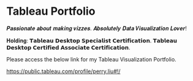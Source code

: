 # Tableau Portfolio
    
𝑷𝒂𝒔𝒔𝒊𝒐𝒏𝒂𝒕𝒆 𝒂𝒃𝒐𝒖𝒕 𝒎𝒂𝒌𝒊𝒏𝒈 𝒗𝒊𝒛𝒛𝒆𝒔. 𝑨𝒃𝒔𝒐𝒍𝒖𝒕𝒆𝒍𝒚 𝑫𝒂𝒕𝒂 𝑽𝒊𝒔𝒖𝒂𝒍𝒊𝒛𝒂𝒕𝒊𝒐𝒏 𝑳𝒐𝒗𝒆𝒓!

𝐇𝐨𝐥𝐝𝐢𝐧𝐠:
𝗧𝗮𝗯𝗹𝗲𝗮𝘂 𝗗𝗲𝘀𝗸𝘁𝗼𝗽 𝗦𝗽𝗲𝗰𝗶𝗮𝗹𝗶𝘀𝘁 𝗖𝗲𝗿𝘁𝗶𝗳𝗶𝗰𝗮𝘁𝗶𝗼𝗻.
𝗧𝗮𝗯𝗹𝗲𝗮𝘂 𝗗𝗲𝘀𝗸𝘁𝗼𝗽 𝗖𝗲𝗿𝘁𝗶𝗳𝗶𝗲𝗱 𝗔𝘀𝘀𝗼𝗰𝗶𝗮𝘁𝗲 𝗖𝗲𝗿𝘁𝗶𝗳𝗶𝗰𝗮𝘁𝗶𝗼𝗻.

Please access the below link for my Tableau Visualization Portfolio.


https://public.tableau.com/profile/perry.liu#!/
